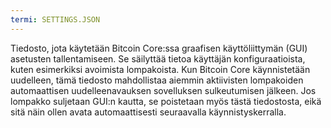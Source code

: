 ```yaml
---
termi: SETTINGS.JSON
---
```


Tiedosto, jota käytetään Bitcoin Core:ssa graafisen käyttöliittymän (GUI) asetusten tallentamiseen. Se säilyttää tietoa käyttäjän konfiguraatioista, kuten esimerkiksi avoimista lompakoista. Kun Bitcoin Core käynnistetään uudelleen, tämä tiedosto mahdollistaa aiemmin aktiivisten lompakoiden automaattisen uudelleenavauksen sovelluksen sulkeutumisen jälkeen. Jos lompakko suljetaan GUI:n kautta, se poistetaan myös tästä tiedostosta, eikä sitä näin ollen avata automaattisesti seuraavalla käynnistyskerralla.